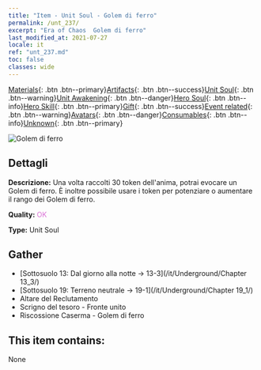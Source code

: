 ```yaml
---
title: "Item - Unit Soul - Golem di ferro"
permalink: /unt_237/
excerpt: "Era of Chaos  Golem di ferro"
last_modified_at: 2021-07-27
locale: it
ref: "unt_237.md"
toc: false
classes: wide
---
```

 [Materials](/ItemsIT/){: .btn .btn--primary}[Artifacts](/ItemsIT/Artifacts/){: .btn .btn--success}[Unit Soul](/ItemsIT/UnitSoul/){: .btn .btn--warning}[Unit Awakening](/ItemsIT/UnitAwakening/){: .btn .btn--danger}[Hero Soul](/ItemsIT/HeroSoul/){: .btn .btn--info}[Hero Skill](/ItemsIT/HeroSkill/){: .btn .btn--primary}[Gift](/ItemsIT/Gift/){: .btn .btn--success}[Event related](/ItemsIT/Events/){: .btn .btn--warning}[Avatars](/ItemsIT/Avatars/){: .btn .btn--danger}[Consumables](/ItemsIT/Consumables/){: .btn .btn--info}[Unknown](/ItemsIT/Unknown/){: .btn .btn--primary}

 ![Golem di ferro](/images/u/ti_tieren.jpg)

## Dettagli
 **Descrizione:** Una volta raccolti 30 token dell'anima, potrai evocare un Golem di ferro. È inoltre possibile usare i token per potenziare o aumentare il rango dei Golem di ferro.

 **Quality:** <span style="color: #DA70D6">OK</span>

 **Type:** Unit Soul

## Gather

*    [Sottosuolo 13: Dal giorno alla notte -> 13-3](/it/Underground/Chapter 13_3/) 
*    [Sottosuolo 19: Terreno neutrale -> 19-1](/it/Underground/Chapter 19_1/) 
*    Altare del Reclutamento 
*    Scrigno del tesoro - Fronte unito 
*    Riscossione Caserma - Golem di ferro 

## This item contains:

  None

